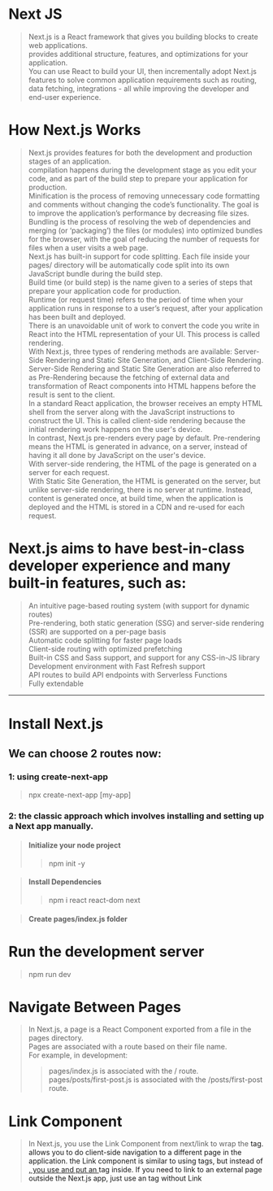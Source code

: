 # Next JS

> Next.js is a React framework that gives you building blocks to create web applications. \
> provides additional structure, features, and optimizations for your application. \
> You can use React to build your UI, then incrementally adopt Next.js features to solve common application requirements such as routing, data fetching, integrations - all while improving the developer and end-user experience.

# How Next.js Works

> Next.js provides features for both the development and production stages of an application. \
> compilation happens during the development stage as you edit your code, and as part of the build step to prepare your application for production. \
> Minification is the process of removing unnecessary code formatting and comments without changing the code’s functionality. The goal is to improve the application’s performance by decreasing file sizes. \
> Bundling is the process of resolving the web of dependencies and merging (or ‘packaging’) the files (or modules) into optimized bundles for the browser, with the goal of reducing the number of requests for files when a user visits a web page. \
> Next.js has built-in support for code splitting. Each file inside your pages/ directory will be automatically code split into its own JavaScript bundle during the build step. \
> Build time (or build step) is the name given to a series of steps that prepare your application code for production. \
> Runtime (or request time) refers to the period of time when your application runs in response to a user’s request, after your application has been built and deployed. \
> There is an unavoidable unit of work to convert the code you write in React into the HTML representation of your UI. This process is called rendering. \
> With Next.js, three types of rendering methods are available: Server-Side Rendering and Static Site Generation, and Client-Side Rendering.
> Server-Side Rendering and Static Site Generation are also referred to as Pre-Rendering because the fetching of external data and transformation of React components into HTML happens before the result is sent to the client. \
> In a standard React application, the browser receives an empty HTML shell from the server along with the JavaScript instructions to construct the UI. This is called client-side rendering because the initial rendering work happens on the user's device. \
> In contrast, Next.js pre-renders every page by default. Pre-rendering means the HTML is generated in advance, on a server, instead of having it all done by JavaScript on the user's device. \
> With server-side rendering, the HTML of the page is generated on a server for each request. \
> With Static Site Generation, the HTML is generated on the server, but unlike server-side rendering, there is no server at runtime. Instead, content is generated once, at build time, when the application is deployed and the HTML is stored in a CDN and re-used for each request.

# Next.js aims to have best-in-class developer experience and many built-in features, such as:

> An intuitive page-based routing system (with support for dynamic routes) \
> Pre-rendering, both static generation (SSG) and server-side rendering (SSR) are supported on a per-page basis \
> Automatic code splitting for faster page loads \
> Client-side routing with optimized prefetching \
> Built-in CSS and Sass support, and support for any CSS-in-JS library \
> Development environment with Fast Refresh support \
> API routes to build API endpoints with Serverless Functions \
> Fully extendable

---

# Install Next.js

## We can choose 2 routes now:

### 1: using create-next-app

> npx create-next-app [my-app]

### 2: the classic approach which involves installing and setting up a Next app manually.

> #### Initialize your node project
>
> > npm init -y

> #### Install Dependencies
>
> > npm i react react-dom next

> #### Create pages/index.js folder

# Run the development server

> npm run dev

# Navigate Between Pages

> In Next.js, a page is a React Component exported from a file in the pages directory. \
> Pages are associated with a route based on their file name. \
> For example, in development:
>
> > pages/index.js is associated with the / route. \
> > pages/posts/first-post.js is associated with the /posts/first-post route.

# Link Component

> In Next.js, you use the Link Component from next/link to wrap the <a> tag. <Link> allows you to do client-side navigation to a different page in the application.
> the Link component is similar to using <a> tags, but instead of <a href="…">, you use <Link href="…"> and put an <a> tag inside.
> If you need to link to an external page outside the Next.js app, just use an <a> tag without Link
